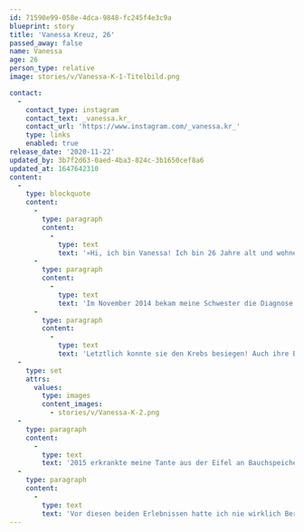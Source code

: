 ```yaml
---
id: 71590e99-058e-4dca-9848-fc245f4e3c9a
blueprint: story
title: 'Vanessa Kreuz, 26'
passed_away: false
name: Vanessa
age: 26
person_type: relative
image: stories/v/Vanessa-K-1-Titelbild.png

contact:
  -
    contact_type: instagram
    contact_text: _vanessa.kr_
    contact_url: 'https://www.instagram.com/_vanessa.kr_'
    type: links
    enabled: true
release_date: '2020-11-22'
updated_by: 3b7f2d63-0aed-4ba3-824c-3b1650cef8a6
updated_at: 1647642310
content:
  -
    type: blockquote
    content:
      -
        type: paragraph
        content:
          -
            type: text
            text: '»Hi, ich bin Vanessa! Ich bin 26 Jahre alt und wohne im schönen Köln. Schon ganz bald darf ich mich ein Gründungsmitglied von Pathly nennen und ich bin sehr froh und stolz darauf bei diesem Projekt mitwirken zu können.'
      -
        type: paragraph
        content:
          -
            type: text
            text: 'Im November 2014 bekam meine Schwester die Diagnose Brustkrebs. Für unsere Familie war diese Diagnose ein ziemlicher Schock, niemand von uns hat auch nur im Entferntesten an so etwas gedacht. Meine Schwester war damals 38 Jahre alt, verheiratet und ihre zwei Kinder waren noch klein. Sie durchlief sechs Chemo-Zyklen, verlor ihr Haar und anschließend ihre Brust. Es war ein harter und langer Weg.'
      -
        type: paragraph
        content:
          -
            type: text
            text: 'Letztlich konnte sie den Krebs besiegen! Auch ihre Brust konnte sie durch eine Eigenfett-Transplantation wieder komplett aufbauen. Wir alle in der Familie sind sehr dankbar, dass sie diesen Kampf überlebt hat!'
  -
    type: set
    attrs:
      values:
        type: images
        content_images:
          - stories/v/Vanessa-K-2.png
  -
    type: paragraph
    content:
      -
        type: text
        text: '2015 erkrankte meine Tante aus der Eifel an Bauchspeicheldrüsenkrebs, sie verstarb innerhalb von wenigen Monaten. Es ging alles so unglaublich schnell. Mir wurde in so einem Moment einfach bewusst, wie schnell ein Leben vorbei sein kann. Der Grund, warum mich das Thema Krebs sehr bewegt.'
  -
    type: paragraph
    content:
      -
        type: text
        text: 'Vor diesen beiden Erlebnissen hatte ich nie wirklich Berührungspunkte mit der Erkrankung. Man beschäftigt sich leider erst dann mit solchen Themen, wenn es eigentlich schon zu spät ist. Deswegen finde ich die Idee und die Mission hinter Pathly so toll; deswegen möchte ich das Projekt so gerne unterstützen! Pathly soll über die Erkrankung aufklären und informieren, unterstützen und motivieren. Und nicht nur das, Pathly soll sowohl Angehörigen als auch Erkrankten durch diese schwere Zeit helfen. Pathly soll Hoffnung und Mut machen, sich dem Krebs zu stellen und sich nicht selbst aufzugeben.«'
---
```

